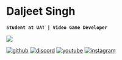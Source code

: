 # Daljeet Singh
**`Student at UAT | Video Game Developer`**

![](https://i.imgur.com/QktoRPO.png)


<p align="left">
      <a href="https://github.com/Dalmontron05">
         <img alt="github" title="aren't you already on my github?" src="https://custom-icon-badges.demolab.com/badge/Github-black.svg?logo=mark-github&style=for-the-badge"/></a> 
      <a href="discordapp.com/users/327505703579418625">
         <img alt="discord" title="it's not that bad i swear" src="https://custom-icon-badges.demolab.com/badge/Discord-grey.svg?logo=discord&style=for-the-badge"/></a>   
      <a href="https://www.youtube.com/@dalmontron">
         <img alt="youtube" title="watch my shit videos" src="https://custom-icon-badges.demolab.com/badge/Youtube-red.svg?logo=youtube&style=for-the-badge"/></a> 
      <a href="https://www.instagram.com/dalmontron">
         <img alt="instagram" title="at least it's not twitter" src="https://custom-icon-badges.demolab.com/badge/Instagram-purple.svg?logo=instagram&style=for-the-badge"/></a>
</p>

